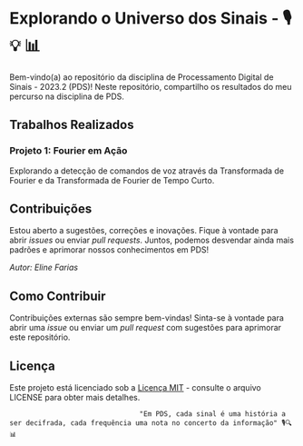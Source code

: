 # Explorando o Universo dos Sinais - 🎙️ 💡 📊

Bem-vindo(a) ao repositório da disciplina de Processamento Digital de Sinais - 2023.2 (PDS)! Neste repositório, compartilho os resultados do meu percurso na disciplina de PDS. 

## Trabalhos Realizados
### Projeto 1: Fourier em Ação

Explorando a detecção de comandos de voz através da Transformada de Fourier e da Transformada de Fourier de Tempo Curto.
## Contribuições

Estou aberto a sugestões, correções e inovações. Fique à vontade para abrir _issues_ ou enviar _pull requests_. Juntos, podemos desvendar ainda mais padrões e aprimorar nossos conhecimentos em PDS!

_Autor: Eline Farias_

## Como Contribuir

Contribuições externas são sempre bem-vindas! Sinta-se à vontade para abrir uma _issue_ ou enviar um _pull request_ com sugestões para aprimorar este repositório.

## Licença

Este projeto está licenciado sob a [Licença MIT](LICENSE) - consulte o arquivo LICENSE para obter mais detalhes.

                                    "Em PDS, cada sinal é uma história a ser decifrada, cada frequência uma nota no concerto da informação" 🎙️🔍 📊
